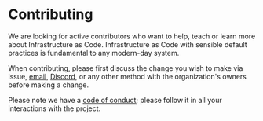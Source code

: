 # Contributing

We are looking for active contributors who want to help, teach or learn more about Infrastructure as Code. Infrastructure as Code with sensible default practices is fundamental to any modern-day system.

When contributing, please first discuss the change you wish to make via issue,
[email](mailto:help@osinfra.io), [Discord](https://discord.gg/QMC5PGY8rJ), or any other method with the organization's owners before making a change.

Please note we have a [code of conduct](CODE_OF_CONDUCT); please follow it in all your interactions with the project.

